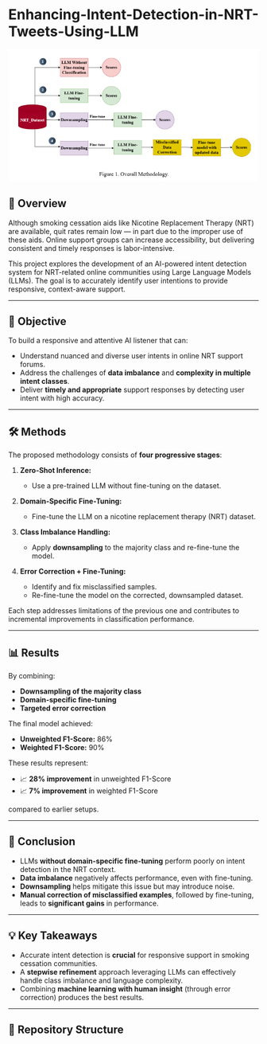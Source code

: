 # Enhancing-Intent-Detection-in-NRT-Tweets-Using-LLM

![Intent Detection Banner](PLOT01.png)


## 🧠 Overview

Although smoking cessation aids like Nicotine Replacement Therapy (NRT) are available, quit rates remain low — in part due to the improper use of these aids. Online support groups can increase accessibility, but delivering consistent and timely responses is labor-intensive.

This project explores the development of an AI-powered intent detection system for NRT-related online communities using Large Language Models (LLMs). The goal is to accurately identify user intentions to provide responsive, context-aware support.

---

## 🎯 Objective

To build a responsive and attentive AI listener that can:

- Understand nuanced and diverse user intents in online NRT support forums.
- Address the challenges of **data imbalance** and **complexity in multiple intent classes**.
- Deliver **timely and appropriate** support responses by detecting user intent with high accuracy.

---

## 🛠️ Methods

The proposed methodology consists of **four progressive stages**:

1. **Zero-Shot Inference:**
   - Use a pre-trained LLM without fine-tuning on the dataset.
   
2. **Domain-Specific Fine-Tuning:**
   - Fine-tune the LLM on a nicotine replacement therapy (NRT) dataset.
   
3. **Class Imbalance Handling:**
   - Apply **downsampling** to the majority class and re-fine-tune the model.
   
4. **Error Correction + Fine-Tuning:**
   - Identify and fix misclassified samples.
   - Re-fine-tune the model on the corrected, downsampled dataset.

Each step addresses limitations of the previous one and contributes to incremental improvements in classification performance.

---

## 📊 Results

By combining:

- **Downsampling of the majority class**
- **Domain-specific fine-tuning**
- **Targeted error correction**

The final model achieved:

- **Unweighted F1-Score:** 86%
- **Weighted F1-Score:** 90%

These results represent:

- 📈 **28% improvement** in unweighted F1-Score
- 📈 **7% improvement** in weighted F1-Score

compared to earlier setups.

---

## 🧾 Conclusion

- LLMs **without domain-specific fine-tuning** perform poorly on intent detection in the NRT context.
- **Data imbalance** negatively affects performance, even with fine-tuning.
- **Downsampling** helps mitigate this issue but may introduce noise.
- **Manual correction of misclassified examples**, followed by fine-tuning, leads to **significant gains** in performance.

---

## 💡 Key Takeaways

- Accurate intent detection is **crucial** for responsive support in smoking cessation communities.
- A **stepwise refinement** approach leveraging LLMs can effectively handle class imbalance and language complexity.
- Combining **machine learning with human insight** (through error correction) produces the best results.

---

## 📁 Repository Structure

```bash
